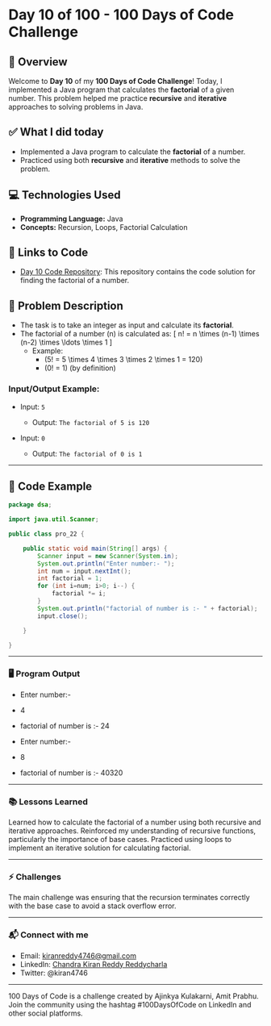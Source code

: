 # Day 10 of 100 - 100 Days of Code Challenge

## 📝 Overview
Welcome to **Day 10** of my **100 Days of Code Challenge**! Today, I implemented a Java program that calculates the **factorial** of a given number. This problem helped me practice **recursive** and **iterative** approaches to solving problems in Java.

## ✅ What I did today
- Implemented a Java program to calculate the **factorial** of a number.
- Practiced using both **recursive** and **iterative** methods to solve the problem.

## 💻 Technologies Used
- **Programming Language:** Java
- **Concepts:** Recursion, Loops, Factorial Calculation

## 🔗 Links to Code
- [Day 10 Code Repository](https://github.com/kiranreddy4433E/Day_10/blob/main/pro_22.java): This repository contains the code solution for finding the factorial of a number.

## 📖 Problem Description
- The task is to take an integer as input and calculate its **factorial**.
- The factorial of a number \(n\) is calculated as:
  \[
  n! = n \times (n-1) \times (n-2) \times \ldots \times 1
  \]
  - Example:
    - \(5! = 5 \times 4 \times 3 \times 2 \times 1 = 120\)
    - \(0! = 1\) (by definition)

### Input/Output Example:
  - Input: `5`
    - Output: `The factorial of 5 is 120`
  
  - Input: `0`
    - Output: `The factorial of 0 is 1`

---

## 📝 Code Example

```java
package dsa;

import java.util.Scanner;

public class pro_22 {

	public static void main(String[] args) {
		Scanner input = new Scanner(System.in);
		System.out.println("Enter number:- ");
		int num = input.nextInt();	
		int factorial = 1;
		for (int i=num; i>0; i--) {
			factorial *= i;
		}
		System.out.println("factorial of number is :- " + factorial);
		input.close();

	}

}

```
---

### 🖥️ Program Output

- Enter number:- 
- 4
- factorial of number is :- 24

- Enter number:- 
- 8
- factorial of number is :- 40320

---

### 📚 Lessons Learned
Learned how to calculate the factorial of a number using both recursive and iterative approaches.
Reinforced my understanding of recursive functions, particularly the importance of base cases.
Practiced using loops to implement an iterative solution for calculating factorial.

---

### ⚡ Challenges
The main challenge was ensuring that the recursion terminates correctly with the base case to avoid a stack overflow error.

---

### 📬 Connect with me
- Email: kiranreddy4746@gmail.com
- LinkedIn: [Chandra Kiran Reddy Reddycharla](https://www.linkedin.com/in/chandra-kiran-reddy-reddycharla-a9a746230/)
- Twitter: @kiran4746

---

100 Days of Code is a challenge created by Ajinkya Kulakarni, Amit Prabhu. Join the community using the hashtag #100DaysOfCode on LinkedIn and other social platforms.
